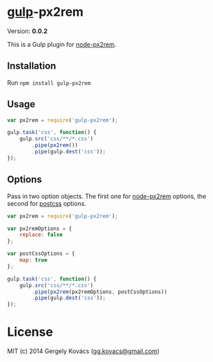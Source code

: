 # [gulp](https://github.com/gulpjs/gulp)-px2rem
Version: **0.0.2**

This is a Gulp plugin for [node-px2rem](https://github.com/ggkovacs/node-px2rem).

## Installation

Run `npm install gulp-px2rem`

## Usage

```js
var px2rem = require('gulp-px2rem');

gulp.task('css', function() {
    gulp.src('css/**/*.css')
        .pipe(px2rem())
        .pipe(gulp.dest('css'));
});
```

## Options

Pass in two option objects. The first one for [node-px2rem](https://github.com/ggkovacs/node-px2rem) options, the second for [postcss](https://github.com/postcss/postcss) options.

```js
var px2rem = require('gulp-px2rem');

var px2remOptions = {
    replace: false
};

var postCssOptions = {
    map: true  
};

gulp.task('css', function() {
    gulp.src('css/**/*.css')
        .pipe(px2rem(px2remOptions, postCssOptions))
        .pipe(gulp.dest('css'));
});
```

# License
MIT (c) 2014 Gergely Kovács (gg.kovacs@gmail.com)
